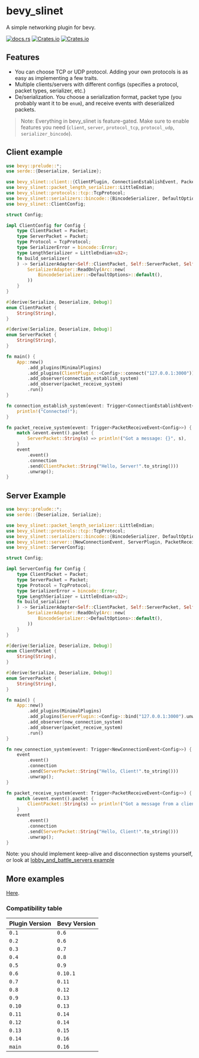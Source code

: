 # bevy_slinet

A simple networking plugin for bevy.

[![docs.rs](https://img.shields.io/docsrs/bevy_slinet)](https://docs.rs/bevy_slinet)
[![Crates.io](https://img.shields.io/crates/v/bevy_slinet)](https://crates.io/crates/bevy_slinet)
[![Crates.io](https://img.shields.io/crates/l/bevy_slinet)](https://github.com/aggyomfg/bevy_slinet/tree/main/LICENSE)

## Features

- You can choose TCP or UDP protocol. Adding your own protocols is as easy as implementing a few traits.
- Multiple clients/servers with different configs (specifies a protocol, packet types, serializer, etc.)
- De/serialization. You choose a serialization format, packet type (you probably want it to be `enum`), and receive events with deserialized packets.

> Note: Everything in bevy_slinet is feature-gated. Make sure to enable features you need (`client`, `server`, `protocol_tcp`, `protocol_udp`, `serializer_bincode`).

## Client example

```rust
use bevy::prelude::*;
use serde::{Deserialize, Serialize};

use bevy_slinet::client::{ClientPlugin, ConnectionEstablishEvent, PacketReceiveEvent};
use bevy_slinet::packet_length_serializer::LittleEndian;
use bevy_slinet::protocols::tcp::TcpProtocol;
use bevy_slinet::serializers::bincode::{BincodeSerializer, DefaultOptions};
use bevy_slinet::ClientConfig;

struct Config;

impl ClientConfig for Config {
    type ClientPacket = Packet;
    type ServerPacket = Packet;
    type Protocol = TcpProtocol;
    type SerializerError = bincode::Error;
    type LengthSerializer = LittleEndian<u32>;
    fn build_serializer(
    ) -> SerializerAdapter<Self::ClientPacket, Self::ServerPacket, Self::SerializerError> {
        SerializerAdapter::ReadOnly(Arc::new(
            BincodeSerializer::<DefaultOptions>::default(),
        ))
    }
}

#[derive(Serialize, Deserialize, Debug)]
enum ClientPacket {
    String(String),
}

#[derive(Serialize, Deserialize, Debug)]
enum ServerPacket {
    String(String),
}

fn main() {
    App::new()
        .add_plugins(MinimalPlugins)
        .add_plugins(ClientPlugin::<Config>::connect("127.0.0.1:3000"))
        .add_observer(connection_establish_system)
        .add_observer(packet_receive_system)
        .run()
}

fn connection_establish_system(event: Trigger<ConnectionEstablishEvent<Config>>) {
    println!("Connected!");
}

fn packet_receive_system(event: Trigger<PacketReceiveEvent<Config>>) {
    match &event.event().packet {
        ServerPacket::String(s) => println!("Got a message: {}", s),
    }
    event
        .event()
        .connection
        .send(ClientPacket::String("Hello, Server!".to_string()))
        .unwrap();
}
```

## Server Example

```rust
use bevy::prelude::*;
use serde::{Deserialize, Serialize};

use bevy_slinet::packet_length_serializer::LittleEndian;
use bevy_slinet::protocols::tcp::TcpProtocol;
use bevy_slinet::serializers::bincode::{BincodeSerializer, DefaultOptions};
use bevy_slinet::server::{NewConnectionEvent, ServerPlugin, PacketReceiveEvent};
use bevy_slinet::ServerConfig;

struct Config;

impl ServerConfig for Config {
    type ClientPacket = Packet;
    type ServerPacket = Packet;
    type Protocol = TcpProtocol;
    type SerializerError = bincode::Error;
    type LengthSerializer = LittleEndian<u32>;
    fn build_serializer(
    ) -> SerializerAdapter<Self::ClientPacket, Self::ServerPacket, Self::SerializerError> {
        SerializerAdapter::ReadOnly(Arc::new(
            BincodeSerializer::<DefaultOptions>::default(),
        ))
    }
}

#[derive(Serialize, Deserialize, Debug)]
enum ClientPacket {
    String(String),
}

#[derive(Serialize, Deserialize, Debug)]
enum ServerPacket {
    String(String),
}

fn main() {
    App::new()
        .add_plugins(MinimalPlugins)
        .add_plugins(ServerPlugin::<Config>::bind("127.0.0.1:3000").unwrap())
        .add_observer(new_connection_system)
        .add_observer(packet_receive_system)
        .run()
}

fn new_connection_system(event: Trigger<NewConnectionEvent<Config>>) {
    event
        .event()
        .connection
        .send(ServerPacket::String("Hello, Client!".to_string()))
        .unwrap();
}

fn packet_receive_system(event: Trigger<PacketReceiveEvent<Config>>) {
    match &event.event().packet {
        ClientPacket::String(s) => println!("Got a message from a client: {}", s),
    }
    event
        .event()
        .connection
        .send(ServerPacket::String("Hello, Client!".to_string()))
        .unwrap();
}
```

Note: you should implement keep-alive and disconnection systems yourself, or look at [lobby_and_battle_servers example](examples/lobby_and_battle_servers.rs)

## More examples

[Here](https://github.com/aggyomfg/bevy_slinet/tree/main/examples).

### Compatibility table

| Plugin Version | Bevy Version |
|----------------|--------------|
| `0.1`          | `0.6`        |
| `0.2`          | `0.6`        |
| `0.3`          | `0.7`        |
| `0.4`          | `0.8`        |
| `0.5`          | `0.9`        |
| `0.6`          | `0.10.1`     |
| `0.7`          | `0.11`       |
| `0.8`          | `0.12`       |
| `0.9`          | `0.13`       |
| `0.10`         | `0.13`       |
| `0.11`         | `0.14`       |
| `0.12`         | `0.14`       |
| `0.13`         | `0.15`       |
| `0.14`         | `0.16`       |
| `main`         | `0.16`       |
